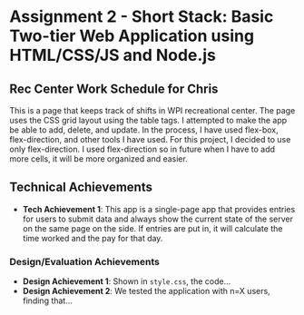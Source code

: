 Assignment 2 - Short Stack: Basic Two-tier Web Application using HTML/CSS/JS and Node.js  
===
## Rec Center Work Schedule for Chris
This is a page that keeps track of shifts in WPI recreational center. The page uses the CSS grid layout using the table tags. I attempted to make the app be able to add, delete, and update. In the process, I have used flex-box, flex-direction, and other tools I have used. For this project, I decided to use only flex-direction. I used flex-direction so in future when I have to add more cells, it will be more organized and easier. 

## Technical Achievements
- **Tech Achievement 1**: This app is a single-page app that provides entries for users to submit data and always show the current state of the server on the same page on the side. If entries are put in, it will calculate the time worked and the pay for that day. 

### Design/Evaluation Achievements
- **Design Achievement 1**: Shown in `style.css`, the code...
- **Design Achievement 2**: We tested the application with n=X users, finding that...
